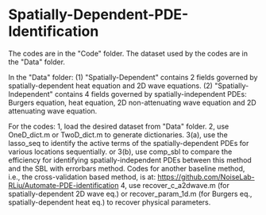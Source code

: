 # Spatially-Dependent-PDE-Identification

The codes are in the "Code" folder. The dataset used by the codes are in the "Data" folder.

In the "Data" folder:
(1) "Spatially-Dependent" contains 2 fields governed by spatially-dependent heat equation and 2D wave equations. 
(2) "Spatially-Independent" contains 4 fields governed by spatially-independent PDEs: Burgers equation, heat equation, 2D non-attenuating wave equation and 2D attenuating wave equation.

For the codes:
1, load the desired dataset from "Data" folder.
2, use OneD_dict.m or TwoD_dict.m to generate dictionaries.
3(a), use the lasso_seq to identify the active terms of the spatially-dependent PDEs for various locations sequentially.
or 
3(b), use comp_sbl to compare the efficiency for identifying spatially-independent PDEs between this method and the SBL with errorbars method. Codes for another baseline method, i.e., the cross-validation based method, is at: https://github.com/NoiseLab-RLiu/Automate-PDE-identification 
4, use recover_c_a2dwave.m (for spatially-dependent 2D wave eq.) or recover_param_1d.m (for Burgers eq., spatially-dependent heat eq.) to recover physical parameters.

